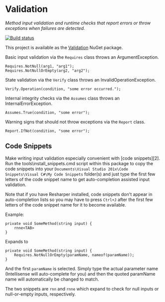 Validation
==========

*Method input validation and runtime checks that report errors or throw
exceptions when failures are detected.*

[![Build status](https://ci.appveyor.com/api/projects/status/nhrah957le2jri3q?svg=true)](https://ci.appveyor.com/project/AArnott/validation)

This project is available as the [Validation][1] NuGet package.

Basic input validation via the `Requires` class throws an ArgumentException.

    Requires.NotNull(arg1, "arg1");
    Requires.NotNullOrEmpty(arg2, "arg2");

State validation via the `Verify` class throws an InvalidOperationException.

    Verify.Operation(condition, "some error occurred.");

Internal integrity checks via the `Assumes` class throws an
InternalErrorException.

    Assumes.True(condition, "some error");

Warning signs that should not throw exceptions via the `Report` class.

    Report.IfNot(condition, "some error");

Code Snippets
-------------

Make writing input validation especially convenient with [code snippets][2].
Run the tools\install_snippets.cmd script within this package to copy the code snippets
into your `Documents\Visual Studio 201x\Code Snippets\Visual C#\My Code Snippets`
folder(s) and just type the first few letters of the code snippet name to get
auto-completion assisted input validation.

Note that if you have Resharper installed, code snippets don't appear in
auto-completion lists so you may have to press `Ctrl+J` after the first few letters
of the code snippet name for it to become available.

Example:

    private void SomeMethod(string input) {
        rnne<TAB>
    }

Expands to

    private void SomeMethod(string input) {
        Requires.NotNullOrEmpty(paramName, nameof(paramName));
    }

And the first `paramName` is selected. Simply type the actual parameter name
(Intellisense will auto-complete for you) and then the quoted paramName name
will automatically be changed to match.

The two snippets are `rnn` and `rnne`
which expand to check for null inputs or null-or-empty inputs, respectively.

[1]: http://nuget.org/packages/Validation "Validation NuGet package"
